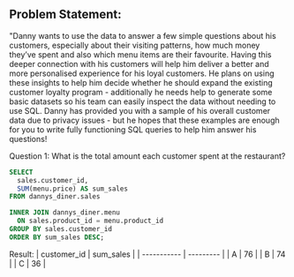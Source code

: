 ## Problem Statement:
"Danny wants to use the data to answer a few simple questions about his customers, especially about their visiting patterns, how much money they’ve spent and also which menu items are their favourite. Having this deeper connection with his customers will help him deliver a better and more personalised experience for his loyal customers.
He plans on using these insights to help him decide whether he should expand the existing customer loyalty program - additionally he needs help to generate some basic datasets so his team can easily inspect the data without needing to use SQL.
Danny has provided you with a sample of his overall customer data due to privacy issues - but he hopes that these examples are enough for you to write fully functioning SQL queries to help him answer his questions!

Question 1: What is the total amount each customer spent at the restaurant?

```SQL
SELECT 
  sales.customer_id, 
  SUM(menu.price) AS sum_sales
FROM dannys_diner.sales

INNER JOIN dannys_diner.menu
  ON sales.product_id = menu.product_id
GROUP BY sales.customer_id
ORDER BY sum_sales DESC; 
```
Result:
| customer_id | sum_sales |
| ----------- | --------- |
| A           | 76        |
| B           | 74        |
| C           | 36        |
